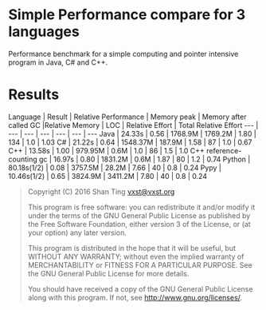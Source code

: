 # Simple Performance compare for 3 languages

Performance benchmark for a simple computing and pointer intensive program in Java, C# and C++.

# Results

Language | Result | Relative Performance | Memory peak | Memory after called GC |Relative Memory | LOC | Relative Effort | Total Relative Effort
--- | --- | --- | --- | --- | --- | ---
Java | 24.33s | 0.56 | 1768.9M | 1769.2M | 1.80 | 134 | 1.0 | 1.03
C#   |  21.22s | 0.64 | 1548.37M | 187.9M | 1.58 | 87 | 1.0 | 0.67
C++  | 13.58s  | 1.00 | 979.95M | 0.6M | 1.0 | 86 | 1.5 | 1.0
C++ reference-counting gc | 16.97s | 0.80 | 1831.2M | 0.6M | 1.87 | 80 | 1.2 | 0.74
Python | 80.18s(1/2) | 0.08 | 3757.5M | 28.2M | 7.66 | 40 | 0.8 | 0.24
Pypy | 10.46s(1/2) | 0.65 | 3824.9M | 3411.2M | 7.80 | 40 | 0.8 | 0.24

> Copyright (C) 2016  Shan Ting <vxst@vxst.org>
> 
> This program is free software: you can redistribute it and/or modify
> it under the terms of the GNU General Public License as published by
> the Free Software Foundation, either version 3 of the License, or
> (at your option) any later version.
> 
> This program is distributed in the hope that it will be useful,
> but WITHOUT ANY WARRANTY; without even the implied warranty of
> MERCHANTABILITY or FITNESS FOR A PARTICULAR PURPOSE.  See the
> GNU General Public License for more details.
> 
> You should have received a copy of the GNU General Public License
> along with this program.  If not, see <http://www.gnu.org/licenses/>.

